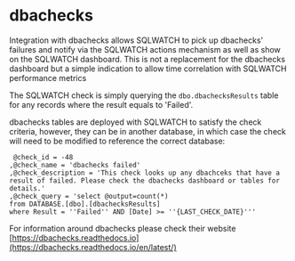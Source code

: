 # dbachecks

Integration with dbachecks allows SQLWATCH to pick up dbachecks' failures and notify via the SQLWATCH actions mechanism as well as show on the SQLWATCH dashboard. This is not a replacement for the dbachecks dashboard but a simple indication to allow time correlation with SQLWATCH performance metrics

The SQLWATCH check is simply querying the `dbo.dbachecksResults` table for any records where the result equals to 'Failed'. 

dbachecks tables are deployed with SQLWATCH to satisfy the check criteria, however, they can be in another database, in which case the check will need to be modified to reference the correct database:

```text
 @check_id = -48
,@check_name = 'dbachecks failed'
,@check_description = 'This check looks up any dbachceks that have a result of failed. Please check the dbachecks dashboard or tables for details.'
,@check_query = 'select @output=count(*)
from DATABASE.[dbo].[dbachecksResults]
where Result = ''Failed'' AND [Date] >= ''{LAST_CHECK_DATE}'''
```

For information around dbachecks please check their website [https://dbachecks.readthedocs.io](https://dbachecks.readthedocs.io/en/latest/)


